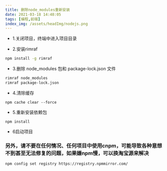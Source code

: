 ```yaml
---
title: 删除node_modules重新安装
date: 2021-03-18 14:48:05
tags: [编程,前端]
index_img: /assets/headImg/nodejs.png
---
```


* 1.关闭项目，终端中进入项目目录

<!--more-->

* 2.安装rimraf

```bash
npm install -g rimraf
```

* 3.删除 node_modules 包和 package-lock.json 文件

```sh
rimraf node_modules
rimraf package-lock.json
```

* 4.清除缓存

```shell
npm cache clear --force
```

* 5.重新安装依赖包

```shell
npm install
```

* 6启动项目

### 另外，请不要在任何情况、任何项目中使用cnpm，可能导致各种意想不到甚至无法修复的问题，如果嫌npm慢，可以换淘宝源来解决

```shell
npm config set registry https://registry.npmmirror.com/
```

